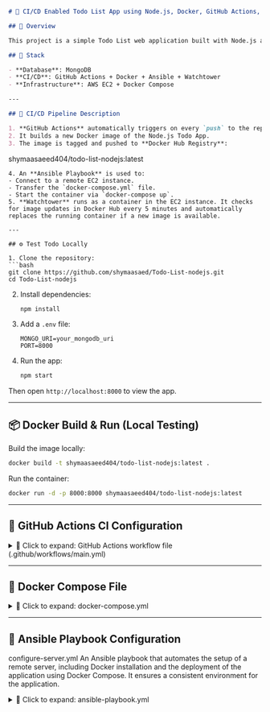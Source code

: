 ```markdown
# 🚀 CI/CD Enabled Todo List App using Node.js, Docker, GitHub Actions, Ansible & Watchtower

## 📌 Overview

This project is a simple Todo List web application built with Node.js and Express, styled using EJS templates. What makes it unique is the full CI/CD pipeline configured to automatically build, ship, and deploy Docker containers on a remote EC2 instance with zero downtime using Watchtower.

## 🧱 Stack

- **Database**: MongoDB
- **CI/CD**: GitHub Actions + Docker + Ansible + Watchtower
- **Infrastructure**: AWS EC2 + Docker Compose

---

## 🔄 CI/CD Pipeline Description

1. **GitHub Actions** automatically triggers on every `push` to the repository.
2. It builds a new Docker image of the Node.js Todo App.
3. The image is tagged and pushed to **Docker Hub Registry**:
```

shymaasaeed404/todo-list-nodejs\:latest

````
4. An **Ansible Playbook** is used to:
- Connect to a remote EC2 instance.
- Transfer the `docker-compose.yml` file.
- Start the container via `docker-compose up`.
5. **Watchtower** runs as a container in the EC2 instance. It checks for image updates in Docker Hub every 5 minutes and automatically replaces the running container if a new image is available.

---

## ⚙️ Test Todo Locally

1. Clone the repository:
```bash
git clone https://github.com/shymaasaed/Todo-List-nodejs.git
cd Todo-List-nodejs
````

2. Install dependencies:

   ```bash
   npm install
   ```

3. Add a `.env` file:

   ```env
   MONGO_URI=your_mongodb_uri
   PORT=8000
   ```

4. Run the app:

   ```bash
   npm start
   ```

Then open `http://localhost:8000` to view the app.

---

## 📦 Docker Build & Run (Local Testing)

Build the image locally:

```bash
docker build -t shymaasaeed404/todo-list-nodejs:latest .
```

Run the container:

```bash
docker run -d -p 8000:8000 shymaasaeed404/todo-list-nodejs:latest
```

---

## 🤖 GitHub Actions CI Configuration

<details>
<summary>🔽 Click to expand: GitHub Actions workflow file (.github/workflows/main.yml)</summary>

```yaml
name: CI Docker Build and Push

on:
  push:
    branches:
      - main

env:
  REGISTRY: docker.io
  IMAGE_NAME: shymaasaeed404/todo-list-nodejs

jobs:
  build-and-push:
    runs-on: ubuntu-latest

    steps:
      - name: Checkout repository
        uses: actions/checkout@v3

      - name: Set up Docker Buildx
        uses: docker/setup-buildx-action@v3

      - name: Log in to Docker Hub
        uses: docker/login-action@v3
        with:
          username: ${{ secrets.DOCKER_USERNAME }}
          password: ${{ secrets.DOCKER_PASSWORD }}

      - name: Extract metadata for Docker
        id: meta
        uses: docker/metadata-action@v3
        with:
          images: ${{ env.REGISTRY }}/${{ env.IMAGE_NAME }}
          tags: |
            latest
      - name: Build and push Docker image
        uses: docker/build-push-action@v5
        with:
          context: .
          push: true
          tags: ${{ steps.meta.outputs.tags }}
          labels: ${{ steps.meta.outputs.labels }}
```

</details>

---

## 🐳 Docker Compose File

<details>
<summary>🔽 Click to expand: docker-compose.yml</summary>

```yaml
FROM node:18-alpine
RUN apk add --no-cache curl
WORKDIR /app
COPY package*.json ./
RUN npm install
COPY . .
EXPOSE 8000
ARG MONGO_URI
ENV MONGO_URI=$MONGO_URI
CMD ["npm", "start"]
```

</details>

---

## 📡 Ansible Playbook Configuration
configure-server.yml
An Ansible playbook that automates the setup of a remote server, including Docker installation and the deployment of the application using Docker Compose. It ensures a consistent environment for the application.

<details>
<summary>🔽 Click to expand: ansible-playbook.yml</summary>

```yaml
---


  hosts: {machine ip}
  become: true
  vars:
    app_dir: /home/ec2-user/app
  tasks:
    - name: Update all packages (for Amazon Linux/CentOS)
      yum:
    name: '*'
        state: latest
      when: ansible_distribution in ["Amazon", "CentOS"]
    - name: Install Docker
      package:
    name: docker
        state: present
    - name: Start and enable Docker service
      service:
    name: docker
        state: started
        enabled: true
    - name: Add user to the docker group
      user:
    name: "{{ ansible_user }}"
        groups: docker
        append: true
    - name: Docker Login to Docker Hub
      community.docker.docker_login:
        username: "XXXXXXXXX"
        password: "XXXXXXXXX"
      no_log: true
    - name: Install Docker Compose V2 as Docker CLI plugin
      ansible.builtin.get_url:
        url: "https://github.com/docker/compose/releases/download/{{ docker_compose_version }}/docker-compose-linux-x86_64"
        dest: /usr/local/lib/docker/cli-plugins/docker-compose
        mode: '0755'
        force: true
      vars:
    docker_compose_version: "v2.27.0"
    - name: Create application directory
      file:
    path: "{{ app_dir }}"
        state: directory
        owner: "{{ ansible_user }}"
        group: "{{ ansible_user }}"
        mode: '0755'
    - name: Copy docker-compose.yml to remote server
      copy:
    src: ./docker-compose.yml
        dest: "{{ app_dir }}/docker-compose.yml"
    - name: Create .env file with MONGO_URI secret
      copy:
    content: "MONGO_URI={{ lookup('env', 'MONGO_URI') }}"
        dest: "{{ app_dir }}/.env"
    - name: Run docker-compose up (using docker_compose_v2 module)
      community.docker.docker_compose_v2:
        project_src: "{{ app_dir }}"
        state: present```

</details>

---
## 📡 Docker-compose file
docker-compose.yml
This file defines the multi-container Docker application, orchestrating the todo-app and watchtower services. It sets up how these services run, communicate, and are exposed.

<details>
<summary>🔽 Click to expand: ansible-playbook.yml</summary>

```yaml
---
services:
  todo-app:
    image: shymaasaeed404/todo-list-nodejs:latest
    container_name: todo-app
    ports:
      - "8000:8000"
    environment:
      - MONGO_URI= {your Data base URl}
    restart: always
    healthcheck:
      test: ["CMD", "curl", "-f", "http://localhost:8000"]
      interval: 30s
      timeout: 10s
      retries: 5
  watchtower:
    image: containrrr/watchtower:latest
    container_name: watchtower
    volumes:
      - /var/run/docker.sock:/var/run/docker.sock
    restart: always
    environment:
      - WATCHTOWER_SCHEDULE=0 */5 * * * *         # Check every 5 minutes
      - WATCHTOWER_CLEANUP=true                   # Remove old images after update
      - WATCHTOWER_INCLUDE_STOPPED=true           # Include stopped containers
    command: shymaasaeed404/todo-list-nodejs:latest```
</details>

---
## 🔁 Watchtower Overview

Watchtower is included in the `docker-compose.yml` file as a service. It is configured to poll Docker Hub every 5 minutes for changes in the image `shymaasaeed404/todo-list-nodejs`. If an update is found, it gracefully stops the running container and starts the updated one — ensuring zero-downtime deployment.

No additional script is used. The container handles everything internally.

## .gitignore
This file specifies intentionally untracked files that Git should ignore, such as local development dependencies (node_modules/) and sensitive environment variables (.env). It keeps your repository clean and secure.

## .env
This file stores environment-specific variables, like the MONGO_URI, that are crucial for the application's configuration. It keeps sensitive data out of version control and allows for easy environment switching.

---

## ✅ Project Status

* ✅ CI/CD pipeline tested and working
* ✅ EC2 deployment confirmed
* ✅ Docker image builds and runs correctly
* ✅ Watchtower successfully performs auto-update

---
